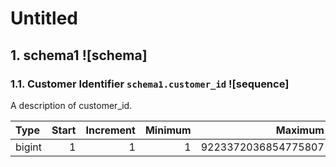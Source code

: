 # Untitled

## 1. schema1 ![schema]

### 1.1. Customer Identifier `schema1.customer_id` ![sequence]

A description of customer_id.

| Type | Start | Increment | Minimum | Maximum |
| :-- | --: | --: | --: | --: |
| bigint | 1 | 1 | 1 | 9223372036854775807 |
